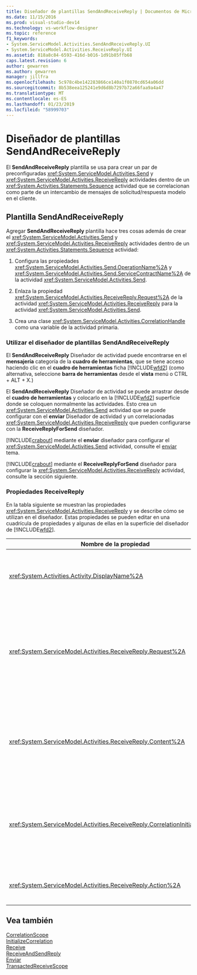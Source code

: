 ```yaml
---
title: Diseñador de plantillas SendAndReceiveReply | Documentos de Microsoft
ms.date: 11/15/2016
ms.prod: visual-studio-dev14
ms.technology: vs-workflow-designer
ms.topic: reference
f1_keywords:
- System.ServiceModel.Activities.SendAndReceiveReply.UI
- System.ServiceModel.Activities.ReceiveReply.UI
ms.assetid: 818a8c84-6593-416d-b016-1d91b85ffb68
caps.latest.revision: 6
author: gewarren
ms.author: gewarren
manager: jillfra
ms.openlocfilehash: 5c978c4be142283866ce140a1f0870cd654a06dd
ms.sourcegitcommit: 8b538eea125241e9d6d8b7297b72a66faa9a4a47
ms.translationtype: MT
ms.contentlocale: es-ES
ms.lasthandoff: 01/23/2019
ms.locfileid: "58999703"
---
```

# <a name="sendandreceivereply-template-designer"></a>Diseñador de plantillas SendAndReceiveReply
El **SendAndReceiveReply** plantilla se usa para crear un par de preconfiguradas <xref:System.ServiceModel.Activities.Send> y <xref:System.ServiceModel.Activities.ReceiveReply> actividades dentro de un <xref:System.Activities.Statements.Sequence> actividad que se correlacionan como parte de un intercambio de mensajes de solicitud/respuesta modelo en el cliente.  

## <a name="the-sendandreceivereply-template"></a>Plantilla SendAndReceiveReply  
 Agregar **SendAndReceiveReply** plantilla hace tres cosas además de crear el <xref:System.ServiceModel.Activities.Send> y <xref:System.ServiceModel.Activities.ReceiveReply> actividades dentro de un <xref:System.Activities.Statements.Sequence> actividad:  

1.  Configura las propiedades <xref:System.ServiceModel.Activities.Send.OperationName%2A> y <xref:System.ServiceModel.Activities.Send.ServiceContractName%2A> de la actividad <xref:System.ServiceModel.Activities.Send>.  

2.  Enlaza la propiedad <xref:System.ServiceModel.Activities.ReceiveReply.Request%2A> de la actividad <xref:System.ServiceModel.Activities.ReceiveReply> para la actividad <xref:System.ServiceModel.Activities.Send>.  

3.  Crea una clase <xref:System.ServiceModel.Activities.CorrelationHandle> como una variable de la actividad primaria.  

### <a name="using-the-sendandreceivereply-template-designer"></a>Utilizar el diseñador de plantillas SendAndReceiveReply  
 El **SendAndReceiveReply** Diseñador de actividad puede encontrarse en el **mensajería** categoría de la **cuadro de herramientas**, que se tiene acceso haciendo clic en el **cuadro de herramientas**  ficha [!INCLUDE[wfd2](../includes/wfd2-md.md)] (como alternativa, seleccione **barra de herramientas** desde el **vista** menú o CTRL + ALT + X.)  

 El **SendAndReceiveReply** Diseñador de actividad se puede arrastrar desde el **cuadro de herramientas** y colocarlo en la [!INCLUDE[wfd2](../includes/wfd2-md.md)] superficie donde se coloquen normalmente las actividades. Esto crea un <xref:System.ServiceModel.Activities.Send> actividad que se puede configurar con el **enviar** Diseñador de actividad y un correlacionadas <xref:System.ServiceModel.Activities.ReceiveReply> que pueden configurarse con la **ReceiveReplyForSend** diseñador.  

 [!INCLUDE[crabout](../includes/crabout-md.md)] mediante el **enviar** diseñador para configurar el <xref:System.ServiceModel.Activities.Send> actividad, consulte el [enviar](../workflow-designer/send-activity-designer.md) tema.  

 [!INCLUDE[crabout](../includes/crabout-md.md)] mediante el **ReceiveReplyForSend** diseñador para configurar la <xref:System.ServiceModel.Activities.ReceiveReply> actividad, consulte la sección siguiente.  

### <a name="properties-of-receivereply"></a>Propiedades ReceiveReply  
 En la tabla siguiente se muestran las propiedades <xref:System.ServiceModel.Activities.ReceiveReply> y se describe cómo se utilizan en el diseñador. Estas propiedades se pueden editar en una cuadrícula de propiedades y algunas de ellas en la superficie del diseñador de [!INCLUDE[wfd2](../includes/wfd2-md.md)].  


|                                 Nombre de la propiedad                                 | Obligatorio |                                                                                                                                                                                                                                                                                                                                                        Uso                                                                                                                                                                                                                                                                                                                                                        |
|-------------------------------------------------------------------------------|----------|---------------------------------------------------------------------------------------------------------------------------------------------------------------------------------------------------------------------------------------------------------------------------------------------------------------------------------------------------------------------------------------------------------------------------------------------------------------------------------------------------------------------------------------------------------------------------------------------------------------------------------------------------------------------------------------------------------------------|
|               <xref:System.Activities.Activity.DisplayName%2A>                |  False   |                                                                                                                                                                                            El nombre descriptivo opcional de la actividad de la clase <xref:System.ServiceModel.Activities.ReceiveReply>. El valor predeterminado es ReceiveReplyForSend.<br /><br /> Aunque no es obligatorio utilizar un valor no predeterminado para la propiedad <xref:System.Activities.Activity.DisplayName%2A> descriptiva, se recomienza utilizar uno.                                                                                                                                                                                            |
|         <xref:System.ServiceModel.Activities.ReceiveReply.Request%2A>         |   True   | Referencia a la actividad <xref:System.ServiceModel.Activities.Send> emparejada con esta actividad <xref:System.ServiceModel.Activities.ReceiveReply>. Esta propiedad no debe ser **null**. Las actividades <xref:System.ServiceModel.Activities.Send> y <xref:System.ServiceModel.Activities.ReceiveReply> se usan juntas en el lado de cliente para crear un patrón de mensajería de solicitud/respuesta. Esta propiedad especifica qué actividad <xref:System.ServiceModel.Activities.Send> se usará para formar la pareja. En el diseñador, no puede editar esta propiedad porque se enlaza automáticamente a la actividad <xref:System.ServiceModel.Activities.Send> a partir de la cual se creó la actividad <xref:System.ServiceModel.Activities.ReceiveReply>. |
|         <xref:System.ServiceModel.Activities.ReceiveReply.Content%2A>         |  False   |                        Especifica el mensaje o contenido del parámetro que se va a recibir. Puede ser una actividad <xref:System.ServiceModel.Activities.ReceiveMessageContent> o una actividad <xref:System.ServiceModel.Activities.ReceiveParametersContent>. Editar esta propiedad, haga clic en el botón de puntos suspensivos junto a la **contenido** campo en la cuadrícula de propiedades o haga clic en el **definir...** situado junto a la **contenido** etiquetar en el **recepción** superficie del Diseñador de actividad. Ambos muestran el **definición de contenido** cuadro de diálogo. [!INCLUDE[crabout](../includes/crabout-md.md)] Utilice este cuadro, consulte la [cuadro de diálogo de definición de contenido](../workflow-designer/content-definition-dialog-box.md) tema.                         |
| <xref:System.ServiceModel.Activities.ReceiveReply.CorrelationInitializers%2A> |  False   |              Especifica la colección de objetos <xref:System.ServiceModel.Activities.CorrelationInitializer> que inicializan varios objetos <xref:System.ServiceModel.Activities.CorrelationHandle> que configuran esta actividad <xref:System.ServiceModel.Activities.Receive> en el flujo de trabajo. Haga clic en el botón de puntos suspensivos junto a la <xref:System.ServiceModel.Activities.Receive.CorrelationInitializers%2A> propiedad en la cuadrícula de propiedades para abrir el **agregar inicializadores de correlación** cuadro de diálogo. [!INCLUDE[crabout](../includes/crabout-md.md)] uso de este cuadro, vea el [cuadro de diálogo Agregar CorrelationInitializers](../workflow-designer/add-correlationinitializers-dialog-box.md) tema.               |
|         <xref:System.ServiceModel.Activities.ReceiveReply.Action%2A>          |  False   |                                                                                                                                                                                                                                               Especifica el encabezado de acción del mensaje. Si no se establece explícitamente, el valor predeterminado será:<br /><br /> <strong>https://tempuri.org/{service espacio de nombres de contrato} / {nombre de contrato de servicio} / {nombre de la operación}.</strong>                                                                                                                                                                                                                                               |

## <a name="see-also"></a>Vea también  
 [CorrelationScope](../workflow-designer/correlationscope-activity-designer.md)   
 [InitializeCorrelation](../workflow-designer/initializecorrelation-activity-designer.md)   
 [Receive](../workflow-designer/receive-activity-designer.md)   
 [ReceiveAndSendReply](../workflow-designer/receiveandsendreply-template-designer.md)   
 [Enviar](../workflow-designer/send-activity-designer.md)   
 [TransactedReceiveScope](../workflow-designer/transactedreceivescope-activity-designer.md)